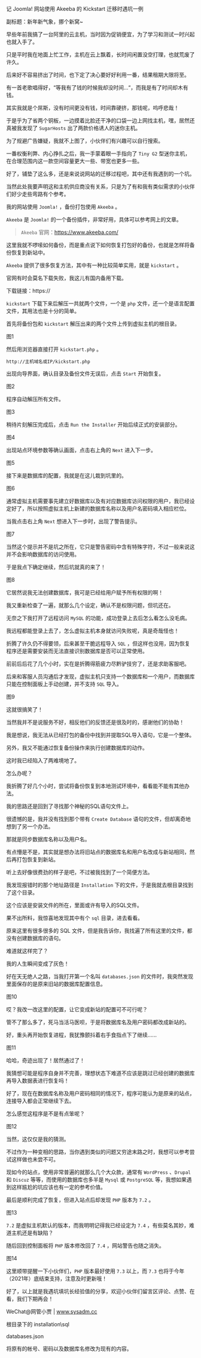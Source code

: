 记 Joomla! 网站使用 Akeeba 的 Kickstart 迁移时遇坑一例

副标题：新年新气象，挪个新窝~



早些年前我搞了一台阿里的云主机，当时因为促销便宜，为了学习和测试一时兴起也就入手了。

只是平时我在地面上忙工作，主机在云上飘着，长时间闲置没空打理，也就荒废了许久。

后来好不容易挤出了时间，也下定了决心要好好利用一番，结果租期大限将至。



有一首老歌唱得好，“等我有了钱的时候我却没时间...“，而我是有了时间却木有钱。

其实我就是个屌斯，没有时间更没有钱，时间靠硬挤，那钱呢，呜呼悲哉！

于是乎为了省两个铜板，一边摸着比脸还干净的口袋一边上网找主机，嘿，居然还真被我发现了 `SugarHosts` 出了两款价格诱人的迷你主机。

为了规避广告嫌疑，我就不上图了，小伙伴们有兴趣可以自行搜索。

一番权衡利弊、内心挣扎之后，我一手蒙着眼一手指向了 `Tiny G2` 型迷你主机，在合理范围内这一款空间容量更大一些、带宽也更多一些。



好了，铺垫了这么多，还是来说说网站的迁移过程吧，其中还有我遇到的一个坑。

当然此处我要声明这和主机供应商没有关系，只是为了有和我有类似需求的小伙伴们好少走些弯路有个参考。

我的网站使用 `Joomla!` ，备份打包使用 `Akeeba` 。

`Akeeba` 是 `Joomla!` 的一个备份插件，非常好用，具体可以参考网上的文章。

> `Akeeba` 官网：https://www.akeeba.com/



这里我就不啰嗦如何备份，而是重点说下如何恢复打包好的备份，也就是怎样将备份恢复到新站中。

`Akeeba` 提供了很多恢复方法，其中有一种比较简单实用，就是 `kickstart` 。

官网有时会莫名下载失败，我这儿有国内备用下载。

下载链接：https://



 `kickstart` 下载下来后解压一共就两个文件，一个是 `php` 文件，还一个是语言配置文件，其用法也是十分的简单。



首先将备份包和 `kickstart` 解压出来的两个文件上传到虚拟主机的根目录。

图1



然后用浏览器直接打开 `kickstart.php` 。

```
http://主机域名或IP/kickstart.php
```

出现向导界面，确认目录及备份文件无误后，点击 `Start` 开始恢复。

图2



程序自动解压所有文件。

图3



稍待片刻解压完成后，点击 `Run the Installer` 开始后续正式的安装部分。

图4



出现站点环境参数等确认画面，点击右上角的 `Next` 进入下一步。

图5



接下来是数据库的配置，我就是在这儿栽到坑里的。

图6



通常虚拟主机需要事先建立好数据库以及有对应数据库访问权限的用户，我已经设定好了，所以按照虚拟主机上新建的数据库名称以及用户名密码填入相应栏位。

当我点击右上角 `Next` 想进入下一步时，出现了警告提示。

图7



当然这个提示并不是坑之所在，它只是警告密码中含有特殊字符，不过一般来说这并不会影响数据库的访问使用。

于是我点下确定继续，然后坑就真的来了！

图8



它居然说我无法创建数据库，我可是已经给用户赋予所有权限的啊！

我又重新检查了一遍，就那么几个设定，确认不是权限问题，但坑还在。

无奈之下我打开了远程访问 `MySQL` 的功能，成功登录上去后怎么看怎么没毛病。

我远程都能登录上去了，怎么虚拟主机本身就访问失败呢，真是奇哉怪也！

折腾了许久仍不得要领，后来甚至干脆远程导入 `SQL` ，但这样也没用，因为恢复程序还是需要安装而无法直接识别数据库是否可以正常使用。

前前后后花了几个小时，实在是折腾得筋疲力尽黔驴技穷了，还是求助客服吧。



后来和客服人员沟通后才发现，虚拟主机只支持一个数据库和一个用户，而数据库只能在控制面板上手动创建，并不支持 `SQL` 导入。

图9



这就很搞笑了！

当然我并不是说服务不好，相反他们的反馈还是很及时的，感谢他们的协助！

我是想说，我无法从已经打包的备份中找到并提取SQL导入语句，它是一个整体。

另外，我又不能通过恢复备份操作来执行创建数据库的动作。

这时我已经陷入了两难境地了。



怎么办呢？

我折腾了好几个小时，尝试将备份恢复到本地测试环境中，看看能不能有其他办法。

我的思路还是回到了寻找那个神秘的SQL语句文件上。

很遗憾的是，我并没有找到那个带有 `Create Database` 语句的文件，但却离奇地想到了另一个办法。

那就是同步数据库名称以及用户名。



有点懵是不是，其实就是想办法将旧站点的数据库名和用户名改成与新站相同，然后再打包恢复到新站。

听上去好像很费劲的样子是吧，不过被我找到了一个简便方法。

我发现报错时的那个地址路径是 `Installation` 下的文件，于是我就去根目录找到了这个目录。

这个应该是安装文件的所在，里面或许有导入的SQL文件。

果不出所料，我惊喜地发现其中有个 `sql` 目录，进去看看。

原来这里有很多很多的 SQL 文件，但是我告诉你，我找遍了所有这里的文件，都没有创建数据库的语句。

难道就这样完了？

我的人生瞬间变成了灰色！



好在天无绝人之路，当我打开第一个名叫 `databases.json` 的文件时，我突然发现里面保存的是原来旧站的数据库配置信息。

图10



哎？我改一改这里的配置，让它变成新站的配置可不可行呢？

管不了那么多了，死马当活马医呗，于是将数据库名及用户密码都改成新站的。

好，重头再开始恢复进程，我犹豫颤抖着右手食指点下了继续......

图11



哈哈，奇迹出现了！居然通过了！

我猜想可能是程序自身并不完善，理想状态下难道不应该是跳过已经创建的数据库再导入数据表进行恢复吗！

好了，现在在数据库名称及用户密码相同的情况下，程序可能认为是原来的站点，连接导入都会正常继续下去。

怎么感觉这程序是不是有点笨呢？

图12



当然，这仅仅是我的猜测。

不过作为一种变相的思路，当你遇到类似的问题又穷途末路之时，我想可以参考尝试这样做也未尝不可。

现如今的站点，使用非常普遍的就那么几个大众款，通常有 `WordPress` 、`Drupal` 和 `Discuz` 等等，而使用的数据库也多半是 `Mysql` 或 `PostgreSQL` 等，我想如果遇到这样尴尬的坑应该也有一定的参考价值。



最后是顺利完成了恢复，但进入站点后却发现 `PHP` 版本为 `7.2` 。

图13



`7.2` 是虚拟主机默认的版本，而我明明记得我已经设定为 `7.4` ，有些莫名其妙，难道主机还是有缺陷？

随后回到控制面板将 `PHP` 版本修改回了 `7.4` ，网站警告也随之消失。

图14



这里顺带提醒一下小伙伴们，`PHP` 版本最好使用 `7.3` 以上，而 `7.3` 也将于今年（2021年）底结束支持，注意及时更新哦！

好了，以上就是我遇坑填坑长经验值的分享，欢迎小伙伴们留言区评论、点赞、在看，我们下期再会！





WeChat@网管小贾 | www.sysadm.cc





















根目录下的 installation\sql

databases.json

将原有的帐号、密码以及数据库名修改为现有的内容。

